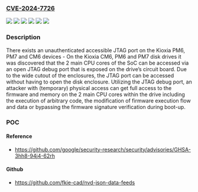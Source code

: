 ### [CVE-2024-7726](https://cve.mitre.org/cgi-bin/cvename.cgi?name=CVE-2024-7726)
![](https://img.shields.io/static/v1?label=Product&message=CM6&color=blue)
![](https://img.shields.io/static/v1?label=Product&message=PM6&color=blue)
![](https://img.shields.io/static/v1?label=Product&message=PM7&color=blue)
![](https://img.shields.io/static/v1?label=Version&message=%3D%200%20&color=brighgreen)
![](https://img.shields.io/static/v1?label=Version&message=0%3C%3D%201.66.1%20&color=brighgreen)
![](https://img.shields.io/static/v1?label=Vulnerability&message=CWE-306%20Missing%20Authentication%20for%20Critical%20Function&color=brighgreen)

### Description

There exists an unauthenticated accessible JTAG port on the Kioxia PM6, PM7 and CM6 devices - On the Kioxia CM6, PM6 and PM7 disk drives it was discovered that the 2 main CPU cores of the SoC can be accessed via an open JTAG debug port that is exposed on the drive’s circuit board. Due to the wide cutout of the enclosures, the JTAG port can be accessed without having to open the disk enclosure. Utilizing the JTAG debug port, an attacker with (temporary) physical access can get full access to the firmware and memory on the 2 main CPU cores within the drive including the execution of arbitrary code, the modification of firmware execution flow and data or bypassing the firmware signature verification during boot-up.

### POC

#### Reference
- https://github.com/google/security-research/security/advisories/GHSA-3hh8-94j4-62rh

#### Github
- https://github.com/fkie-cad/nvd-json-data-feeds

